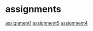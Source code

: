 # assignments

[assignment1](http://localhost:8888/notebooks/Downloads/Assignment_week_2.ipynb)
[assignment5](http://localhost:8888/notebooks/Downloads/Assignment_week_5.ipynb)
[assignment4](http://localhost:8888/notebooks/Downloads/assignment4.ipynb)

